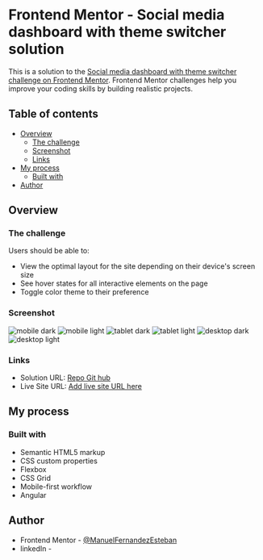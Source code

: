 # Frontend Mentor - Social media dashboard with theme switcher solution

This is a solution to the [Social media dashboard with theme switcher challenge on Frontend Mentor](https://www.frontendmentor.io/challenges/social-media-dashboard-with-theme-switcher-6oY8ozp_H). Frontend Mentor challenges help you improve your coding skills by building realistic projects. 

## Table of contents

- [Overview](#overview)
  - [The challenge](#the-challenge)
  - [Screenshot](#screenshot)
  - [Links](#links)
- [My process](#my-process)
  - [Built with](#built-with)
- [Author](#author)


## Overview

### The challenge

Users should be able to:

- View the optimal layout for the site depending on their device's screen size
- See hover states for all interactive elements on the page
- Toggle color theme to their preference

### Screenshot

![mobile dark](./screenShots/Screenshot%202022-06-01%20at%2021-32-16%20AppSocialMediaDashboard.png)
![mobile light](./screenShots/Screenshot%202022-06-01%20at%2021-32-00%20AppSocialMediaDashboard.png)
![tablet dark](./screenShots//Screenshot%202022-06-01%20at%2021-32-33%20AppSocialMediaDashboard.png)
![tablet light](./screenShots/Screenshot%202022-06-01%20at%2021-32-39%20AppSocialMediaDashboard.png)
![desktop dark](./screenShots/Screenshot%202022-06-01%20at%2021-31-17%20AppSocialMediaDashboard.png)
![desktop light](./screenShots/Screenshot%202022-06-01%20at%2021-31-28%20AppSocialMediaDashboard.png)

### Links

- Solution URL: [Repo Git hub](https://github.com/ManuelFernandezEsteban/appSocialMediaDashboard.git)
- Live Site URL: [Add live site URL here](https://your-live-site-url.com)

## My process

### Built with

- Semantic HTML5 markup
- CSS custom properties
- Flexbox
- CSS Grid
- Mobile-first workflow
- Angular

## Author


- Frontend Mentor - [@ManuelFernandezEsteban](https://www.frontendmentor.io/profile/ManuelFernandezEsteban)
- linkedIn - [](www.linkedin.com/in/manuel-fernandez-esteban)


